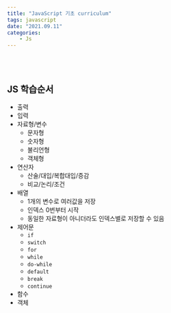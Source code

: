```yaml
---
title: "JavaScript 기초 curriculum"
tags: javascript
date: "2021.09.11"
categories: 
    - Js
---
```


<br>
<br>

## JS 학습순서
- 출력
- 입력
- 자료형/변수
    - 문자형
    - 숫자형
    - 불리언형
    - 객체형
- 연산자
    - 산술/대입/복합대입/증감
    - 비교/논리/조건
- 배열
    - 1개의 변수로 여러값을 저장
    - 인덱스 0번부터 시작
    - 동일한 자료형이 아니더라도 인덱스별로 저장할 수 있음
- 제어문
    - `if`
    - `switch`
    - `for`
    - `while`
    - `do-while`
    - `default`
    - `break`
    - `continue`
- 함수
- 객체
<br>
<br>


